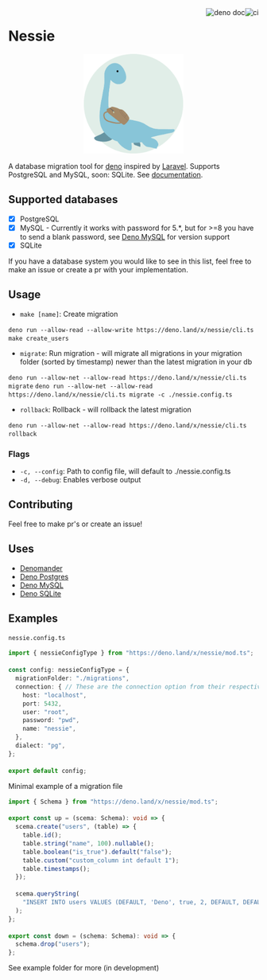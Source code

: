 <img align="right" alt="ci" src="https://github.com/halvardssm/deno-nessie/workflows/ci/badge.svg"> 
<a href="https://doc.deno.land/https/deno.land/x/nessie/mod.ts"><img align="right" src="https://doc.deno.land/badge.svg" alt="deno doc"></a>

# Nessie

<p align="center"><img src="./.github/logo.png" alt="Nessie logo" width="200" height="200"></p>

A database migration tool for [deno](https://deno.land) inspired by [Laravel](https://github.com/laravel/laravel). Supports PostgreSQL and  MySQL, soon: SQLite. See [documentation](https://doc.deno.land/https/deno.land/x/nessie/mod.ts).

## Supported databases

* [x] PostgreSQL
* [x] MySQL - Currently it works with password for 5.*, but for >=8 you have to send a blank password, see [Deno MySQL](https://deno.land/x/mysql/) for version support
* [x] SQLite

If you have a database system you would like to see in this list, feel free to make an issue or create a pr with your implementation.

## Usage

* `make [name]`: Create migration

```deno run --allow-read --allow-write https://deno.land/x/nessie/cli.ts make create_users```

* `migrate`: Run migration - will migrate all migrations in your migration folder (sorted by timestamp) newer than the latest migration in your db

```deno run --allow-net --allow-read https://deno.land/x/nessie/cli.ts migrate```
```deno run --allow-net --allow-read https://deno.land/x/nessie/cli.ts migrate -c ./nessie.config.ts```

* `rollback`: Rollback - will rollback the latest migration

```deno run --allow-net --allow-read https://deno.land/x/nessie/cli.ts rollback```

### Flags

* `-c, --config`: Path to config file, will default to ./nessie.config.ts
* `-d, --debug`: Enables verbose output

## Contributing

Feel free to make pr's or create an issue!

## Uses

* [Denomander](https://deno.land/x/denomander/)
* [Deno Postgres](https://deno.land/x/postgres/)
* [Deno MySQL](https://deno.land/x/mysql/)
* [Deno SQLite](https://deno.land/x/sqlite/)

## Examples

`nessie.config.ts`

```ts
import { nessieConfigType } from "https://deno.land/x/nessie/mod.ts";

const config: nessieConfigType = {
  migrationFolder: "./migrations",
  connection: { // These are the connection option from their respective db clients, will differ
    host: "localhost",
    port: 5432,
    user: "root",
    password: "pwd",
    name: "nessie",
  },
  dialect: "pg",
};

export default config;
```

Minimal example of a migration file

```ts
import { Schema } from "https://deno.land/x/nessie/mod.ts";

export const up = (scema: Schema): void => {
  scema.create("users", (table) => {
    table.id();
    table.string("name", 100).nullable();
    table.boolean("is_true").default("false");
    table.custom("custom_column int default 1");
    table.timestamps();
  });

  scema.queryString(
    "INSERT INTO users VALUES (DEFAULT, 'Deno', true, 2, DEFAULT, DEFAULT);",
  );
};

export const down = (schema: Schema): void => {
  schema.drop("users");
};
```

See example folder for more (in development)

